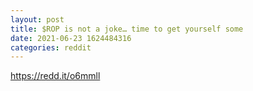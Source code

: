 ```yaml
--- 
layout: post 
title: $ROP is not a joke… time to get yourself some 
date: 2021-06-23 1624484316 
categories: reddit 
--- 
```

https://redd.it/o6mmll